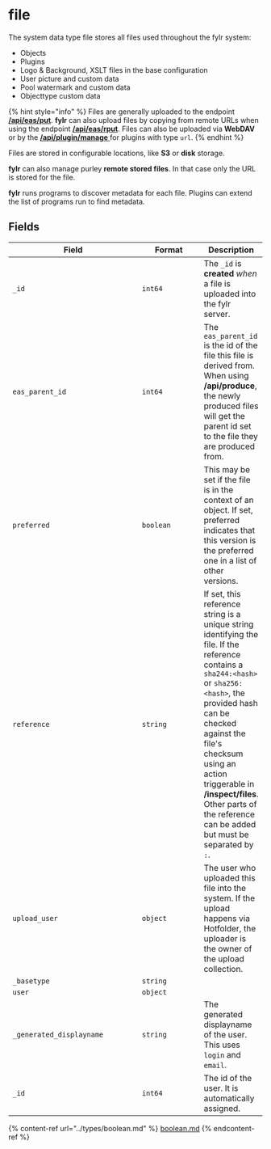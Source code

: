 # file

The system data type file stores all files used throughout the fylr system:

* Objects
* Plugins
* Logo & Background, XSLT files in the base configuration
* User picture and custom data
* Pool watermark and custom data
* Objecttype custom data

{% hint style="info" %}
Files are generally uploaded to the endpoint [**/api/eas/put**](../api/endpoints/api-eas.md). **fylr** can also upload files by copying from remote URLs when using the endpoint [**/api/eas/rput**](../api/endpoints/api-eas.md). Files can also be uploaded via **WebDAV** or by the [**/api/plugin/manage** ](../api/endpoints/api-plugin.md)for plugins with type `url`.
{% endhint %}

Files are stored in configurable locations, like **S3** or **disk** storage.

**fylr** can also manage purley **remote stored files**. In that case only the URL is stored for the file.

**fylr** runs programs to discover metadata for each file. Plugins can extend the list of programs run to find metadata.

## Fields

<table><thead><tr><th width="300">Field</th><th width="155">Format</th><th>Description</th></tr></thead><tbody><tr><td><code>_id</code></td><td><code>int64</code></td><td>The <code>_id</code> is <strong>created</strong> <em>when</em> a file is uploaded into the fylr server.</td></tr><tr><td><code>eas_parent_id</code></td><td><code>int64</code></td><td>The <code>eas_parent_id</code> is the id of the file this file is derived from. When using <strong>/api/produce</strong>, the newly produced files will get the parent id set to the file they are produced from.</td></tr><tr><td><code>preferred</code></td><td><code>boolean</code></td><td>This may be set if the file is in the context of an object. If set, preferred indicates that this version is the preferred one in a list of other versions.</td></tr><tr><td><code>reference</code></td><td><code>string</code></td><td>If set, this reference string is a unique string identifying the file. If the reference contains a <code>sha244:&#x3C;hash></code> or <code>sha256:&#x3C;hash></code>, the provided hash can be checked against the file's checksum using an action triggerable in <strong>/inspect/files</strong>. Other parts of the reference can be added but must be separated by <code>:</code>.</td></tr><tr><td><code>upload_user</code></td><td><code>object</code></td><td>The user who uploaded this file into the system. If the upload happens via Hotfolder, the uploader is the owner of the upload collection.</td></tr><tr><td>    <code>_basetype</code></td><td><code>string</code></td><td></td></tr><tr><td>    <code>user</code></td><td><code>object</code></td><td></td></tr><tr><td>        <code>_generated_displayname</code></td><td><code>string</code></td><td>The generated displayname of the user. This uses <code>login</code> and <code>email</code>.</td></tr><tr><td>        <code>_id</code></td><td><code>int64</code></td><td>The id of the user. It is automatically assigned.</td></tr></tbody></table>



{% content-ref url="../types/boolean.md" %}
[boolean.md](../types/boolean.md)
{% endcontent-ref %}

